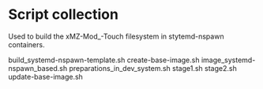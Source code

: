 # Script collection

Used to build the xMZ-Mod_-Touch filesystem in stytemd-nspawn containers.


build_systemd-nspawn-template.sh
create-base-image.sh
image_systemd-nspawn_based.sh
preparations_in_dev_system.sh
stage1.sh
stage2.sh
update-base-image.sh
